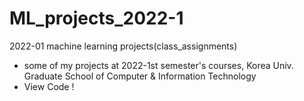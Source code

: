 # ML_projects_2022-1
2022-01 machine learning projects(class_assignments)

<ul>
  <li> some of my projects at 2022-1st semester's courses, Korea Univ. Graduate School of Computer & Information Technology  
  <li> View Code ! </li>

</ul>
